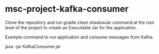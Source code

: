 # msc-project-kafka-consumer

Clone the repository and run gradle clean shadowJar command at the root level of the project to create an Executable Jar for the application.

Example command to run application and consume messages from Kafka.

java -jar KafkaConsumer.jar
